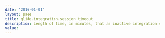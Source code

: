 ```yaml
---
date: '2016-01-01'
layout: page
title: glide.integration.session_timeout
description: Length of time, in minutes, that an inactive integration session is maintained before the session times out.
value:  
---
```

